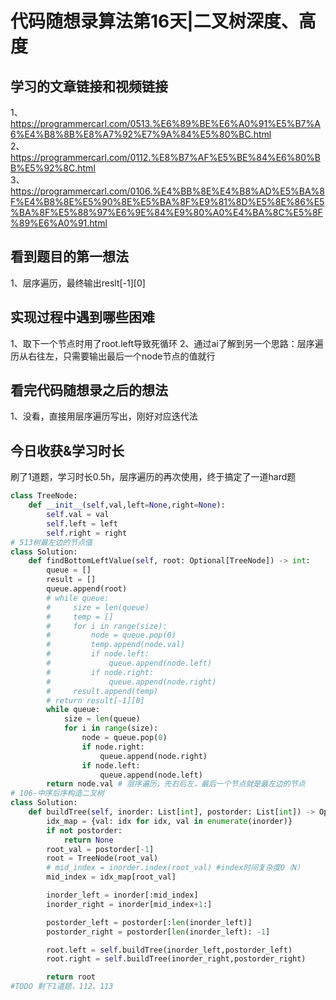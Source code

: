# 代码随想录算法第16天|二叉树深度、高度
## 学习的文章链接和视频链接
1、https://programmercarl.com/0513.%E6%89%BE%E6%A0%91%E5%B7%A6%E4%B8%8B%E8%A7%92%E7%9A%84%E5%80%BC.html  
2、https://programmercarl.com/0112.%E8%B7%AF%E5%BE%84%E6%80%BB%E5%92%8C.html  
3、https://programmercarl.com/0106.%E4%BB%8E%E4%B8%AD%E5%BA%8F%E4%B8%8E%E5%90%8E%E5%BA%8F%E9%81%8D%E5%8E%86%E5%BA%8F%E5%88%97%E6%9E%84%E9%80%A0%E4%BA%8C%E5%8F%89%E6%A0%91.html
## 看到题目的第一想法
1、层序遍历，最终输出reslt[-1][0]
## 实现过程中遇到哪些困难 
1、取下一个节点时用了root.left导致死循环
2、通过ai了解到另一个思路：层序遍历从右往左，只需要输出最后一个node节点的值就行
## 看完代码随想录之后的想法 
1、没看，直接用层序遍历写出，刚好对应迭代法
## 今日收获&学习时长
刷了1道题，学习时长0.5h，层序遍历的再次使用，终于搞定了一道hard题
```Python
class TreeNode:
    def __init__(self,val,left=None,right=None):
        self.val = val
        self.left = left
        self.right = right
# 513树最左边的节点值
class Solution:
    def findBottomLeftValue(self, root: Optional[TreeNode]) -> int:            
        queue = []
        result = []
        queue.append(root)
        # while queue:
        #     size = len(queue)
        #     temp = []
        #     for i in range(size):
        #         node = queue.pop(0)
        #         temp.append(node.val)                
        #         if node.left:
        #             queue.append(node.left)
        #         if node.right:
        #             queue.append(node.right)
        #     result.append(temp)
        # return result[-1][0]
        while queue:
            size = len(queue)
            for i in range(size):
                node = queue.pop(0)
                if node.right:
                    queue.append(node.right)
                if node.left:
                    queue.append(node.left)
        return node.val # 层序遍历，先右后左，最后一个节点就是最左边的节点
# 106-中序后序构造二叉树
class Solution:
    def buildTree(self, inorder: List[int], postorder: List[int]) -> Optional[TreeNode]:
        idx_map = {val: idx for idx, val in enumerate(inorder)}
        if not postorder:
            return None
        root_val = postorder[-1]
        root = TreeNode(root_val)
        # mid_index = inorder.index(root_val) #index时间复杂度O（N）
        mid_index = idx_map[root_val]

        inorder_left = inorder[:mid_index]
        inorder_right = inorder[mid_index+1:]

        postorder_left = postorder[:len(inorder_left)]
        postorder_right = postorder[len(inorder_left): -1]

        root.left = self.buildTree(inorder_left,postorder_left)
        root.right = self.buildTree(inorder_right,postorder_right)

        return root
#TODO 剩下1道题，112、113
```